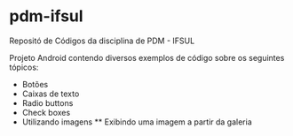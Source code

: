 # pdm-ifsul
Repositó de Códigos da disciplina de PDM - IFSUL

Projeto Android contendo diversos exemplos de código sobre os seguintes tópicos:
* Botões
* Caixas de texto
* Radio buttons
* Check boxes
* Utilizando imagens
** Exibindo uma imagem a partir da galeria


